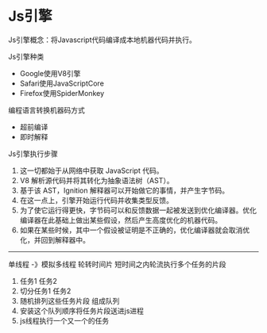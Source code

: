 <!--
 * @Author: 蔡鑫 1058360098@qq.com
 * @Date: 2021-01-12 15:08:30
 * @LastEditors: 蔡鑫 1058360098@qq.com
 * @LastEditTime: 2024-07-01 11:08:26
 * @FilePath: \docsify\docs\articles\technical\t5.md
 * @Description: 这是默认设置,请设置`customMade`, 打开koroFileHeader查看配置 进行设置: https://github.com/OBKoro1/koro1FileHeader/wiki/%E9%85%8D%E7%BD%AE
-->
# Js引擎

Js引擎概念：将Javascript代码编译成本地机器代码并执行。

Js引擎种类
- Google使用V8引擎
- Safari使用JavaScriptCore
- Firefox使用SpiderMonkey
 
编程语言转换机器码方式
- 超前编译
- 即时解释

Js引擎执行步骤

1. 这一切都始于从网络中获取 JavaScript 代码。
2. V8 解析源代码并将其转化为抽象语法树（AST）。
3. 基于该 AST，Ignition 解释器可以开始做它的事情，并产生字节码。
4. 在这一点上，引擎开始运行代码并收集类型反馈。
5. 为了使它运行得更快，字节码可以和反馈数据一起被发送到优化编译器。优化编译器在此基础上做出某些假设，然后产生高度优化的机器代码。
6. 如果在某些时候，其中一个假设被证明是不正确的，优化编译器就会取消优化，并回到解释器中。
 
---
单线程 -》模拟多线程
轮转时间片
短时间之内轮流执行多个任务的片段
1. 任务1 任务2
2. 切分任务1 任务2
3. 随机排列这些任务片段 组成队列
4. 安装这个队列顺序将任务片段送进js进程
5. js线程执行一个又一个的任务

